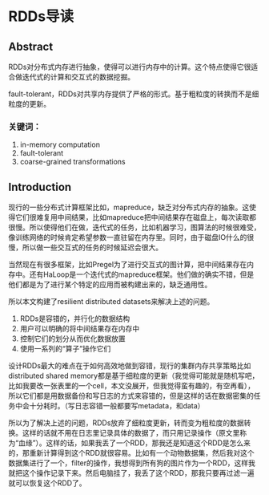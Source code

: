 # RDDs导读
## Abstract
RDDs对分布式内存进行抽象，使得可以进行内存中的计算。这个特点使得它很适合做迭代式的计算和交互式的数据挖掘。

fault-tolerant，RDDs对共享内存提供了严格的形式。基于粗粒度的转换而不是细粒度的更新。
### 关键词：
1. in-memory computation
2. fault-tolerant
3. coarse-grained transformations

## Introduction
现行的一些分布式计算框架比如，mapreduce，缺乏对分布式内存的抽象。这使得它们很难复用中间结果，比如mapreduce把中间结果存在磁盘上，每次读取都很慢。所以使得他们在做，迭代式的任务，比如机器学习，图算法的时候很难受，像训练网络的时候肯定希望参数一直驻留在内存里。同时，由于磁盘IO什么的很慢，所以做一些交互式的任务的时候延迟会很大。  

当然现在有很多框架，比如Pregel为了进行交互式的图计算，把中间结果存在内存中。还有HaLoop是一个迭代式的mapreduce框架。他们做的确实不错，但是他们都是为了进行某个特定的应用而被构建出来的，缺乏通用性。  

所以本文构建了resilient distributed datasets来解决上述的问题。
1. RDDs是容错的，并行化的数据结构
2. 用户可以明确的将中间结果存在内存中
3. 控制它们的划分从而优化数据放置
4. 使用一系列的“算子”操作它们  

设计RDDs最大的难点在于如何高效地做到容错，现行的集群内存共享策略比如distributed shared memory都是基于细粒度的更新（我觉得可能就是随机写吧，比如我要改一张表里的一个cell，本文没展开，但我觉得蛮有趣的，有空再看），所以它们都是用数据备份和写日志的方式来容错的，但是这样的话在数据密集的任务中会十分耗时。（写日志容错一般都要写metadata，和data）

所以为了解决上述的问题，RDDs放弃了细粒度更新，转而变为粗粒度的数据转换。这样的话就不用在日志里记录具体的数据了，而只用记录操作（原文里称为“血缘”）。这样的话，如果我丢了一个RDD，那我还是知道这个RDD是怎么来的，那重新计算得到这个RDD就很容易。比如有一个动物数据集，然后我对这个数据集进行了一个，filter的操作，我想得到所有狗的图片作为一个RDD，这样我就把这个操作记录下来。然后电脑挂了，我丢了这个RDD，那我只要再过滤一遍就可以恢复这个RDD了。

